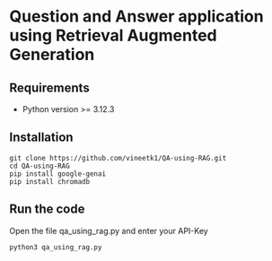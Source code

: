 # Question and Answer application using Retrieval Augmented Generation
## Requirements
* Python version >= 3.12.3
## Installation
```
git clone https://github.com/vineetk1/QA-using-RAG.git
cd QA-using-RAG
pip install google-genai
pip install chromadb
```
## Run the code
Open the file qa_using_rag.py and enter your API-Key
```
python3 qa_using_rag.py
```
